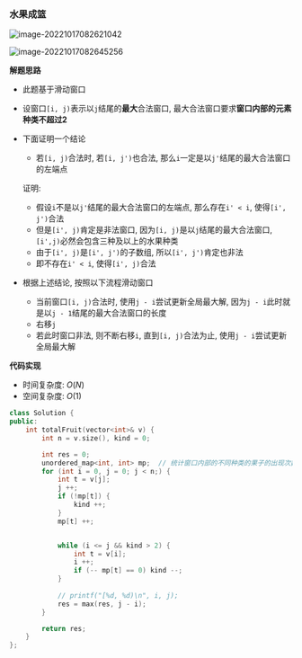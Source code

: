 

### 水果成篮

![image-20221017082621042](http://www.cdn.liver0377.xyz/typora/202210170826126.png)

![image-20221017082645256](http://www.cdn.liver0377.xyz/typora/202210170826302.png)



**解题思路**

- 此题基于滑动窗口

- 设窗口`[i, j)`表示以`j`结尾的**最大**合法窗口, 最大合法窗口要求**窗口内部的元素种类不超过2**

- 下面证明一个结论

  - 若`[i, j)`合法时, 若`[i, j')`也合法, 那么`i`一定是以`j'`结尾的最大合法窗口的左端点

  证明:

  - 假设`i`不是以`j'`结尾的最大合法窗口的左端点, 那么存在`i' < i`, 使得`[i', j')`合法
  -  但是`[i', j)`肯定是非法窗口, 因为`[i, j)`是以`j`结尾的最大合法窗口, `[i',j)`必然会包含三种及以上的水果种类
  - 由于`[i', j)`是`[i', j')`的子数组, 所以`[i', j')`肯定也非法
  - 即不存在`i' < i`, 使得`[i', j)`合法

- 根据上述结论, 按照以下流程滑动窗口

  - 当前窗口`[i, j)`合法时, 使用`j - i`尝试更新全局最大解, 因为`j - i`此时就是以`j - 1`结尾的最大合法窗口的长度
  - 右移`j`
  - 若此时窗口非法, 则不断右移`i`, 直到`[i, j)`合法为止, 使用`j - i`尝试更新全局最大解

  

**代码实现**

- 时间复杂度: $O(N)$
- 空间复杂度: $O(1)$

```cc
class Solution {
public:
    int totalFruit(vector<int>& v) {
        int n = v.size(), kind = 0;

        int res = 0;
        unordered_map<int, int> mp;  // 统计窗口内部的不同种类的果子的出现次数, 最大只有3个元素
        for (int i = 0, j = 0; j < n;) {
            int t = v[j];
            j ++;
            if (!mp[t]) {
                kind ++;
            }
            mp[t] ++;


            while (i <= j && kind > 2) {
                int t = v[i];
                i ++;
                if (-- mp[t] == 0) kind --;
            }
            
            // printf("[%d, %d)\n", i, j);
            res = max(res, j - i);
        }

        return res;
    }
};
```

